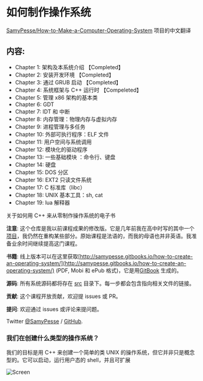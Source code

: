 如何制作操作系统
=======================================
[SamyPesse/How-to-Make-a-Computer-Operating-System](https://github.com/SamyPesse/How-to-Make-a-Computer-Operating-System) 项目的中文翻译

## 内容:

- Chapter 1: 架构及本系统介绍  【Completed】
- Chapter 2: 安装开发环境 【Completed】
- Chapter 3: 通过 GRUB 启动 【Completed】
- Chapter 4: 系统框架与 C++ 运行时 【Compeleted】
- Chapter 5: 管理 x86 架构的基本类
- Chapter 6: GDT
- Chapter 7: IDT 和 中断
- Chapter 8: 内存管理：物理内存与虚拟内存
- Chapter 9: 进程管理与多任务
- Chapter 10: 外部可执行程序：ELF 文件
- Chapter 11: 用户空间与系统调用
- Chapter 12: 模块化的驱动程序
- Chapter 13: 一些基础模块	：命令行、键盘
- Chapter 14: 硬盘
- Chapter 15: DOS 分区
- Chapter 16: EXT2 只读文件系统
- Chapter 17: C 标准库（libc）
- Chapter 18: UNIX 基本工具：sh, cat
- Chapter 19: lua 解释器

关于如何用 C++ 来从零制作操作系统的电子书

**注意**: 这个仓库是我以前课程成果的修改版。它是几年前我在高中时写的其中一个[项目](https://github.com/SamyPesse/devos)，我仍然在重构某些部分。原始课程是法语的，而我的母语也并非英语。我准备业余时间继续提高这门课程。

**书籍**: 
线上版本可以在这里获取[http://samypesse.gitbooks.io/how-to-create-an-operating-system/](http://samypesse.gitbooks.io/how-to-create-an-operating-system/) (PDF, Mobi 和 ePub 格式)，它是用[GitBook](https://www.gitbook.com/) 生成的。

**源码**: 所有系统源码都将存在 [src](https://github.com/SamyPesse/How-to-Make-a-Computer-Operating-System/tree/master/src) 目录下。每一步都会包含指向相关文件的链接。

**贡献**: 这个课程开放贡献，欢迎提 issues 或 PR。

**提问**: 欢迎通过 issues 或评论来提问题。

Twitter [@SamyPesse](https://twitter.com/SamyPesse) / [GitHub](https://github.com/SamyPesse).

### 我们在创建什么类型的操作系统？

我们的目标是用 C++ 来创建一个简单的类 UNIX 的操作系统，但它并非只是概念型的。它可以启动，运行用户态的 shell，并且可扩展

![Screen](./preview.png)

